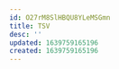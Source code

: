```yaml
---
id: O27rM8SlHBQU8YLeMSGmn
title: TSV
desc: ''
updated: 1639759165196
created: 1639759165196
---
```


